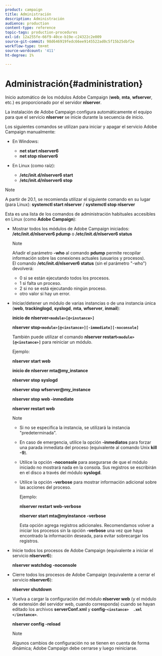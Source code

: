 ```yaml
---
product: campaign
title: Administración
description: Administración
audience: production
content-type: reference
topic-tags: production-procedures
exl-id: 12a255fe-66f9-40ce-b19e-c24322c2e009
source-git-commit: 98d646919fedc66ee9145522ad0c5f15b25dbf2e
workflow-type: tm+mt
source-wordcount: '411'
ht-degree: 1%

---
```


# Administración{#administration}

Inicio automático de los módulos Adobe Campaign (**web**, **mta**, **wfserver**, etc.) es proporcionado por el servidor **nlserver**.

La instalación de Adobe Campaign configura automáticamente el equipo para que el servicio **nlserver** se inicie durante la secuencia de inicio.

Los siguientes comandos se utilizan para iniciar y apagar el servicio Adobe Campaign manualmente:

* En Windows:

   * **net start nlserver6**
   * **net stop nlserver6**

* En Linux (como raíz):

   * **/etc/init.d/nlserver6 start**
   * **/etc/init.d/nlserver6 stop**

>[!NOTE]
>
>A partir de 20.1, se recomienda utilizar el siguiente comando en su lugar (para Linux): **systemctl start nlserver** / **systemctl stop nlserver**

Esta es una lista de los comandos de administración habituales accesibles en Linux (como **Adobe Campaign**):

* Mostrar todos los módulos de Adobe Campaign iniciados: **/etc/init.d/nlserver6 pdump** o **/etc/init.d/nlserver6 status**

   >[!NOTE]
   >
   >Añadir el parámetro **-who** al comando **pdump** permite recopilar información sobre las conexiones actuales (usuarios y procesos).\
   >El comando **/etc/init.d/nlserver6 status** (sin el parámetro &quot;-who&quot;) devolverá:
   >
   >    * 0 si se están ejecutando todos los procesos.
   >    * 1 si falta un proceso.
   >    * 2 si no se está ejecutando ningún proceso.
   >    * otro valor si hay un error.


* Iniciar/detener un módulo de varias instancias o de una instancia única (**web**, **trackinglogd**, **syslogd**, **mta**, **wfserver**, **inmail**):

   **inicio de nlserver`<module>[@<instance>]`**

   **nlserver stop`<module>[@<instance>][-immediate][-noconsole]`**

   También puede utilizar el comando **nlserver restart`<module>[@<instance>]`** para reiniciar un módulo.

   Ejemplo:

   **nlserver start web**

   **inicio de nlserver mta@my_instance**

   **nlserver stop syslogd**

   **nlserver stop wfserver@my_instance**

   **nlserver stop web -inmediate**

   **nlserver restart web**

   >[!NOTE]
   >
   >* Si no se especifica la instancia, se utilizará la instancia &quot;predeterminada&quot;.
   >* En caso de emergencia, utilice la opción **-inmediatos** para forzar una parada inmediata del proceso (equivalente al comando Unix **kill -9**).
   >* Utilice la opción **-noconsole** para asegurarse de que el módulo iniciado no mostrará nada en la consola. Sus registros se escribirán en el disco a través del módulo **syslogd**.
   >* Utilice la opción **-verbose** para mostrar información adicional sobre las acciones del proceso.
   >
   >   Ejemplo:
   >
   >   **nlserver restart web-verbose**
   >
   >   **nlserver start mta@myinstance -verbose**
   >
   >   Esta opción agrega registros adicionales. Recomendamos volver a iniciar los procesos sin la opción **-verbose** una vez que haya encontrado la información deseada, para evitar sobrecargar los registros.


* Inicie todos los procesos de Adobe Campaign (equivalente a iniciar el servicio **nlserver6**):

   **nlserver watchdog -noconsole**

* Cierre todos los procesos de Adobe Campaign (equivalente a cerrar el servicio **nlserver6**):

   **nlserver shutdown**

* Vuelva a cargar la configuración del módulo **nlserver web** (y el módulo de extensión del servidor web, cuando corresponda) cuando se hayan editado los archivos **serverConf.xml** y **config-`<instance>  .xml </instance>`**.

   **nlserver config -reload**

   >[!NOTE]
   >
   >Algunos cambios de configuración no se tienen en cuenta de forma dinámica; Adobe Campaign debe cerrarse y luego reiniciarse.
